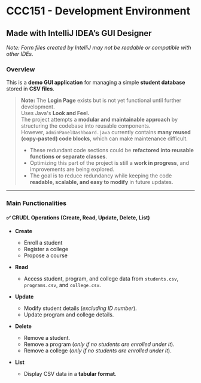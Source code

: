 # **CCC151 - Development Environment**

## **Made with IntelliJ IDEA’s GUI Designer**  
*Note: Form files created by IntelliJ may not be readable or compatible with other IDEs.*

### **Overview**  
This is a **demo GUI application** for managing a simple **student database** stored in **CSV files**.

> **Note:** The **Login Page** exists but is not yet functional until further development.<br>
>  Uses Java's **Look and Feel.**  
> The project attempts a **modular and maintainable approach** by structuring the codebase into reusable components.  
> However, `adminPanelDashboard.java` currently contains **many reused (copy-pasted) code blocks**, which can make maintenance difficult.  
> - These redundant code sections could be **refactored into reusable functions or separate classes**.  
> - Optimizing this part of the project is still a **work in progress**, and improvements are being explored.  
> - The goal is to reduce redundancy while keeping the code **readable, scalable, and easy to modify** in future updates.

---

### **Main Functionalities**
#### ✅ **CRUDL Operations (Create, Read, Update, Delete, List)**

- **Create**  
  - Enroll a student  
  - Register a college  
  - Propose a course  

- **Read**  
  - Access student, program, and college data from `students.csv`, `programs.csv`, and `college.csv`.  

- **Update**  
  - Modify student details (*excluding ID number*).  
  - Update program and college details.  

- **Delete**  
  - Remove a student.  
  - Remove a program (*only if no students are enrolled under it*).  
  - Remove a college (*only if no students are enrolled under it*).  

- **List**  
  - Display CSV data in a **tabular format**.
